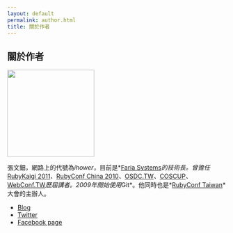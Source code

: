 ```yaml
---
layout: default
permalink: author.html
title: 關於作者
---
```


## 關於作者

<img src="https://si0.twimg.com/profile_images/2315684587/0b7koao67cdesu0zxf6v.jpeg" style="width: 200px;"/>

張文鈿，網路上的代號為*ihower*，目前是*[Faria Systems](http://faria.co)*的技術長。曾擔任*[RubyKaigi 2011](http://rubykaigi.org/2011/en/schedule/details/17M05)*、*[RubyConf China 2010](http://rubyconfchina.org)*、*[OSDC.TW](http://osdc.tw/)*、*[COSCUP](http://coscup.org)*、*[WebConf.TW](http://webconf.tw)*歷屆講者。2009年開始使用*Git*。他同時也是*[RubyConf Taiwan](http://rubyconf.tw)*大會的主辦人。

* [Blog](http://ihower.tw/blog/)
* [Twitter](http://twitter.com/ihower)
* [Facebook page](https://www.facebook.com/ihower.on.software)